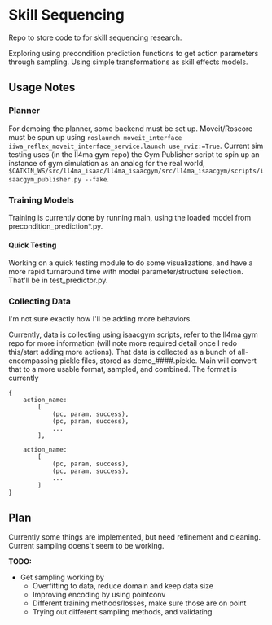 # Skill Sequencing

Repo to store code to for skill sequencing research.

Exploring using precondition prediction functions to get action parameters through sampling. Using simple transformations as skill effects models. 

## Usage Notes

### Planner
For demoing the planner, some backend must be set up. Moveit/Roscore must be spun up using ```roslaunch moveit_interface iiwa_reflex_moveit_interface_service.launch use_rviz:=True```. Current sim testing uses (in the ll4ma gym repo) the Gym Publisher script to spin up an instance of gym simulation as an analog for the real world, ``` $CATKIN_WS/src/ll4ma_isaac/ll4ma_isaacgym/src/ll4ma_isaacgym/scripts/isaacgym_publisher.py --fake```.

### Training Models

Training is currently done by running main, using the loaded model from precondition_prediction*.py. 

#### Quick Testing

Working on a quick testing module to do some visualizations, and have a more rapid turnaround time with model parameter/structure selection. That'll be in test_predictor.py.

### Collecting Data
I'm not sure exactly how I'll be adding more behaviors.

Currently, data is collecting using isaacgym scripts, refer to the ll4ma gym repo for more information (will note more required detail once I redo this/start adding more actions). That data is collected as a bunch of all-encompassing pickle files, stored as demo_####.pickle. Main will convert that to a more usable format, sampled, and combined. The format is currently 
```
{
    action_name: 
        [
            (pc, param, success), 
            (pc, param, success), 
            ...
        ],

    action_name: 
        [
            (pc, param, success), 
            (pc, param, success), 
            ...
        ] 
}

```
###

## Plan

Currently some things are implemented, but need refinement and cleaning. Current sampling doens't seem to be working. 

**TODO:** 
- Get sampling working by
    - Overfitting to data, reduce domain and keep data size
    - Improving encoding by using pointconv
    - Different training methods/losses, make sure those are on point
    - Trying out different sampling methods, and validating